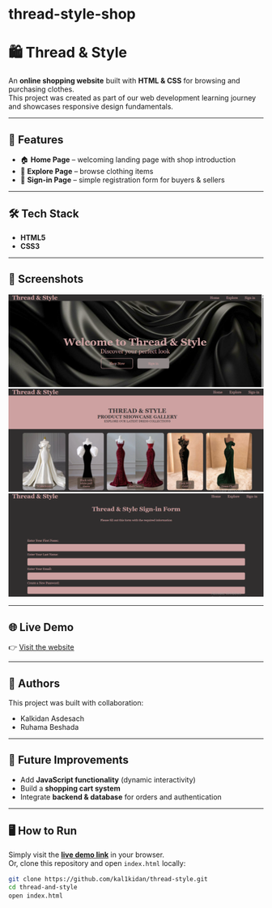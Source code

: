 # thread-style-shop
# 🛍️ Thread & Style

An **online shopping website** built with **HTML & CSS** for browsing and purchasing clothes.  
This project was created as part of our web development learning journey and showcases responsive design fundamentals.

---

## 🚀 Features
- 🏠 **Home Page** – welcoming landing page with shop introduction  
- 🔎 **Explore Page** – browse clothing items  
- 🔑 **Sign-in Page** – simple registration form for buyers & sellers  

---

## 🛠️ Tech Stack
- **HTML5**  
- **CSS3**

---

## 📸 Screenshots
![Project Screenshot](images/screenshot.png)
![Screenshot 2](images/image1.png)
![Screenshot 3](images/image2.png)

---

## 🌐 Live Demo
👉 [Visit the website](https://thread-style.netlify.app/)  

---

## 👥 Authors
This project was built with collaboration:  
- Kalkidan Asdesach
- Ruhama Beshada

---

## 🔮 Future Improvements
- Add **JavaScript functionality** (dynamic interactivity)  
- Build a **shopping cart system**  
- Integrate **backend & database** for orders and authentication  

---

## 🖥️ How to Run
Simply visit the **[live demo link](https://thread-style.netlify.app/)** in your browser.  
Or, clone this repository and open `index.html` locally:

```bash
git clone https://github.com/kal1kidan/thread-style.git
cd thread-and-style
open index.html